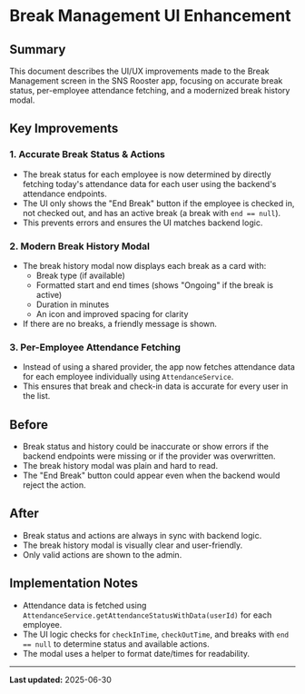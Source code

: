 # Break Management UI Enhancement

## Summary
This document describes the UI/UX improvements made to the Break Management screen in the SNS Rooster app, focusing on accurate break status, per-employee attendance fetching, and a modernized break history modal.

## Key Improvements

### 1. Accurate Break Status & Actions
- The break status for each employee is now determined by directly fetching today's attendance data for each user using the backend's attendance endpoints.
- The UI only shows the "End Break" button if the employee is checked in, not checked out, and has an active break (a break with `end == null`).
- This prevents errors and ensures the UI matches backend logic.

### 2. Modern Break History Modal
- The break history modal now displays each break as a card with:
  - Break type (if available)
  - Formatted start and end times (shows "Ongoing" if the break is active)
  - Duration in minutes
  - An icon and improved spacing for clarity
- If there are no breaks, a friendly message is shown.

### 3. Per-Employee Attendance Fetching
- Instead of using a shared provider, the app now fetches attendance data for each employee individually using `AttendanceService`.
- This ensures that break and check-in data is accurate for every user in the list.

## Before
- Break status and history could be inaccurate or show errors if the backend endpoints were missing or if the provider was overwritten.
- The break history modal was plain and hard to read.
- The "End Break" button could appear even when the backend would reject the action.

## After
- Break status and actions are always in sync with backend logic.
- The break history modal is visually clear and user-friendly.
- Only valid actions are shown to the admin.

## Implementation Notes
- Attendance data is fetched using `AttendanceService.getAttendanceStatusWithData(userId)` for each employee.
- The UI logic checks for `checkInTime`, `checkOutTime`, and breaks with `end == null` to determine status and available actions.
- The modal uses a helper to format date/times for readability.

---

**Last updated:** 2025-06-30 